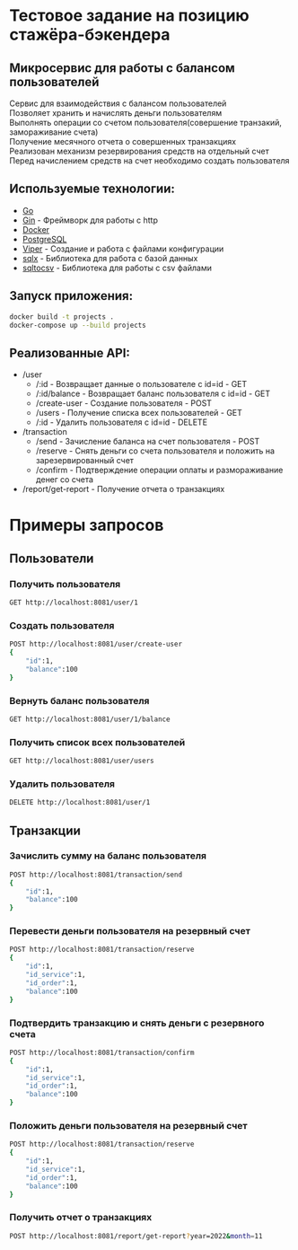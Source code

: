 # Тестовое задание на позицию стажёра-бэкендера
## Микросервис для работы с балансом пользователей
Сервис для взаимодействия с балансом пользователей <br/>
Позволяет хранить и начислять деньги пользователям <br/>
Выполнять операции со счетом пользователя(совершение транзакий, замораживание счета) <br/>
Получение месячного отчета о совершенных транзакциях <br/>
Реализован механизм резервирования средств на отдельный счет <br/> 
Перед начислением средств на счет необходимо создать пользователя

## Используемые технологии:

- [Go](https://go.dev)
- [Gin](https://github.com/gin-gonic/gin) - Фреймворк для работы с http
- [Docker](https://www.docker.com)
- [PostgreSQL](https://www.postgresql.org)
- [Viper](https://github.com/spf13/viper) - Создание и работа с файлами конфигурации
- [sqlx](https://github.com/jmoiron/sqlx) - Библиотека для работа с базой данных
- [sqltocsv](https://github.com/joho/sqltocsv) - Библиотека для работы с csv файлами

## Запуск приложения:
```sh
docker build -t projects .
docker-compose up --build projects
```
## Реализованные API:
 - /user
    - /:id - Возвращает данные о пользователе с id=id - GET
    - /:id/balance - Возвращает баланс пользователя с id=id - GET
    - /create-user - Создание пользователя - POST
    - /users - Получение списка всех пользователей - GET
    - /:id - Удалить пользователя с id=id - DELETE
 - /transaction
   - /send - Зачисление баланса на счет пользователя - POST
   - /reserve - Снять деньги со счета пользователя и положить на зарезервированный счет
   - /confirm - Подтверждение операции оплаты и размораживание денег со счета
 - /report/get-report - Получение отчета о транзакциях

# Примеры запросов

##  Пользователи

### Получить пользователя
```sh
GET http://localhost:8081/user/1
```

### Создать пользователя
```sh
POST http://localhost:8081/user/create-user
{
    "id":1,
    "balance":100
}
```

### Вернуть баланс пользователя
```sh
GET http://localhost:8081/user/1/balance
```

### Получить список всех пользователей
```sh
GET http://localhost:8081/user/users
```

### Удалить пользователя
```sh
DELETE http://localhost:8081/user/1
```
## Транзакции
### Зачислить сумму на баланс пользователя
```sh
POST http://localhost:8081/transaction/send
{
    "id":1,
    "balance":100
}
```
### Перевести деньги пользователя на резервный счет
```sh
POST http://localhost:8081/transaction/reserve
{
    "id":1,
    "id_service":1,
    "id_order":1,
    "balance":100
}
```

### Подтвердить транзакцию и снять деньги с резервного счета
```sh
POST http://localhost:8081/transaction/confirm
{
    "id":1,
    "id_service":1,
    "id_order":1,
    "balance":100
}
```
### Положить деньги пользователя на резервный счет
```sh
POST http://localhost:8081/transaction/reserve
{
    "id":1,
    "id_service":1,
    "id_order":1,
    "balance":100
}
```

### Получить отчет о транзакциях
```sh
POST http://localhost:8081/report/get-report?year=2022&month=11
```

